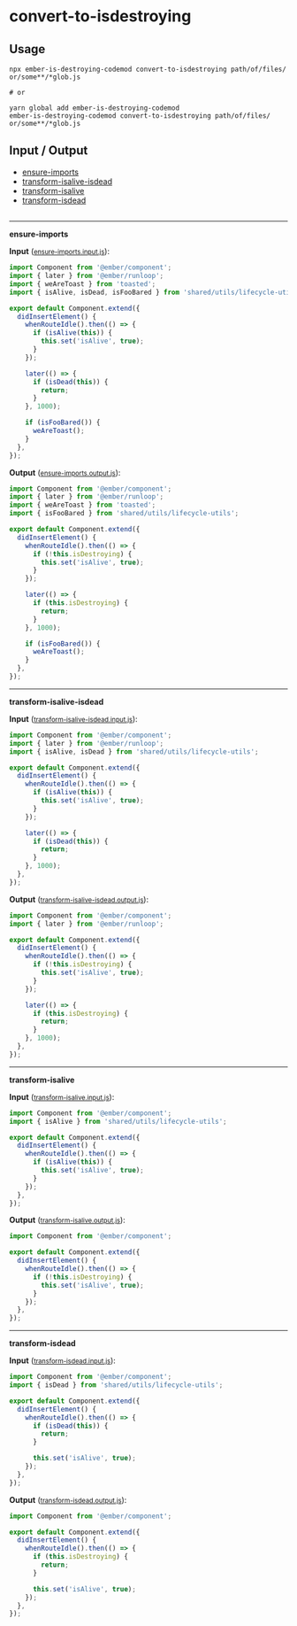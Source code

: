 # convert-to-isdestroying

## Usage

```
npx ember-is-destroying-codemod convert-to-isdestroying path/of/files/ or/some**/*glob.js

# or

yarn global add ember-is-destroying-codemod
ember-is-destroying-codemod convert-to-isdestroying path/of/files/ or/some**/*glob.js
```

## Input / Output

<!--FIXTURES_TOC_START-->
* [ensure-imports](#ensure-imports)
* [transform-isalive-isdead](#transform-isalive-isdead)
* [transform-isalive](#transform-isalive)
* [transform-isdead](#transform-isdead)
<!--FIXTURES_TOC_END-->

## <!--FIXTURES_CONTENT_START-->
---
<a id="ensure-imports">**ensure-imports**</a>

**Input** (<small>[ensure-imports.input.js](transforms/convert-to-isdestroying/__testfixtures__/ensure-imports.input.js)</small>):
```js
import Component from '@ember/component';
import { later } from '@ember/runloop';
import { weAreToast } from 'toasted';
import { isAlive, isDead, isFooBared } from 'shared/utils/lifecycle-utils';

export default Component.extend({
  didInsertElement() {
    whenRouteIdle().then(() => {
      if (isAlive(this)) {
        this.set('isAlive', true);
      }
    });

    later(() => {
      if (isDead(this)) {
        return;
      }
    }, 1000);

    if (isFooBared()) {
      weAreToast();
    }
  },
});

```

**Output** (<small>[ensure-imports.output.js](transforms/convert-to-isdestroying/__testfixtures__/ensure-imports.output.js)</small>):
```js
import Component from '@ember/component';
import { later } from '@ember/runloop';
import { weAreToast } from 'toasted';
import { isFooBared } from 'shared/utils/lifecycle-utils';

export default Component.extend({
  didInsertElement() {
    whenRouteIdle().then(() => {
      if (!this.isDestroying) {
        this.set('isAlive', true);
      }
    });

    later(() => {
      if (this.isDestroying) {
        return;
      }
    }, 1000);

    if (isFooBared()) {
      weAreToast();
    }
  },
});

```
---
<a id="transform-isalive-isdead">**transform-isalive-isdead**</a>

**Input** (<small>[transform-isalive-isdead.input.js](transforms/convert-to-isdestroying/__testfixtures__/transform-isalive-isdead.input.js)</small>):
```js
import Component from '@ember/component';
import { later } from '@ember/runloop';
import { isAlive, isDead } from 'shared/utils/lifecycle-utils';

export default Component.extend({
  didInsertElement() {
    whenRouteIdle().then(() => {
      if (isAlive(this)) {
        this.set('isAlive', true);
      }
    });

    later(() => {
      if (isDead(this)) {
        return;
      }
    }, 1000);
  },
});

```

**Output** (<small>[transform-isalive-isdead.output.js](transforms/convert-to-isdestroying/__testfixtures__/transform-isalive-isdead.output.js)</small>):
```js
import Component from '@ember/component';
import { later } from '@ember/runloop';

export default Component.extend({
  didInsertElement() {
    whenRouteIdle().then(() => {
      if (!this.isDestroying) {
        this.set('isAlive', true);
      }
    });

    later(() => {
      if (this.isDestroying) {
        return;
      }
    }, 1000);
  },
});

```
---
<a id="transform-isalive">**transform-isalive**</a>

**Input** (<small>[transform-isalive.input.js](transforms/convert-to-isdestroying/__testfixtures__/transform-isalive.input.js)</small>):
```js
import Component from '@ember/component';
import { isAlive } from 'shared/utils/lifecycle-utils';

export default Component.extend({
  didInsertElement() {
    whenRouteIdle().then(() => {
      if (isAlive(this)) {
        this.set('isAlive', true);
      }
    });
  },
});

```

**Output** (<small>[transform-isalive.output.js](transforms/convert-to-isdestroying/__testfixtures__/transform-isalive.output.js)</small>):
```js
import Component from '@ember/component';

export default Component.extend({
  didInsertElement() {
    whenRouteIdle().then(() => {
      if (!this.isDestroying) {
        this.set('isAlive', true);
      }
    });
  },
});

```
---
<a id="transform-isdead">**transform-isdead**</a>

**Input** (<small>[transform-isdead.input.js](transforms/convert-to-isdestroying/__testfixtures__/transform-isdead.input.js)</small>):
```js
import Component from '@ember/component';
import { isDead } from 'shared/utils/lifecycle-utils';

export default Component.extend({
  didInsertElement() {
    whenRouteIdle().then(() => {
      if (isDead(this)) {
        return;
      }

      this.set('isAlive', true);
    });
  },
});

```

**Output** (<small>[transform-isdead.output.js](transforms/convert-to-isdestroying/__testfixtures__/transform-isdead.output.js)</small>):
```js
import Component from '@ember/component';

export default Component.extend({
  didInsertElement() {
    whenRouteIdle().then(() => {
      if (this.isDestroying) {
        return;
      }

      this.set('isAlive', true);
    });
  },
});

```
<!--FIXTURES_CONTENT_END-->

